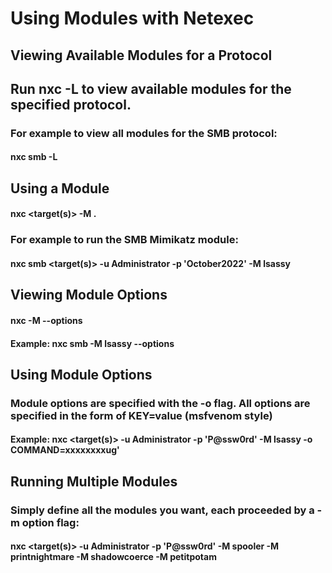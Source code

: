 # Using Modules with Netexec

## Viewing Available Modules for a Protocol

## Run nxc <protocol> -L to view available modules for the specified protocol.

### For example to view all modules for the SMB protocol:

#### nxc smb -L

## Using a Module

#### nxc <protocol> <target(s)> -M <module name>.

### For example to run the SMB Mimikatz module:

#### nxc smb <target(s)> -u Administrator -p 'October2022' -M lsassy

## Viewing Module Options

#### nxc <protocol> -M <module name> --options

#### Example: nxc smb -M lsassy --options

## Using Module Options

### Module options are specified with the -o flag. All options are specified in the form of KEY=value (msfvenom style)

#### Example: nxc <protocol> <target(s)> -u Administrator -p 'P@ssw0rd' -M lsassy -o COMMAND=xxxxxxxxug'

## Running Multiple Modules

### Simply define all the modules you want, each proceeded by a -m option flag:

#### nxc <protocol> <target(s)> -u Administrator -p 'P@ssw0rd' -M spooler -M printnightmare -M shadowcoerce -M petitpotam

